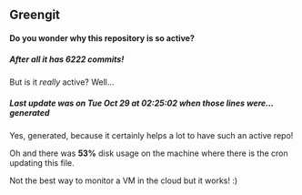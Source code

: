 ## Greengit

#### Do you wonder why this repository is so active?

##### After all it has 6222 commits!

But is it *really* active? Well...

##### Last update was on Tue Oct 29 at 02:25:02 when those lines were... generated

Yes, generated, because it certainly helps a lot to have such an active repo!

Oh and there was **53%** disk usage on the machine
where there is the cron updating this file.

Not the best way to monitor a VM in the cloud but it works! :)
